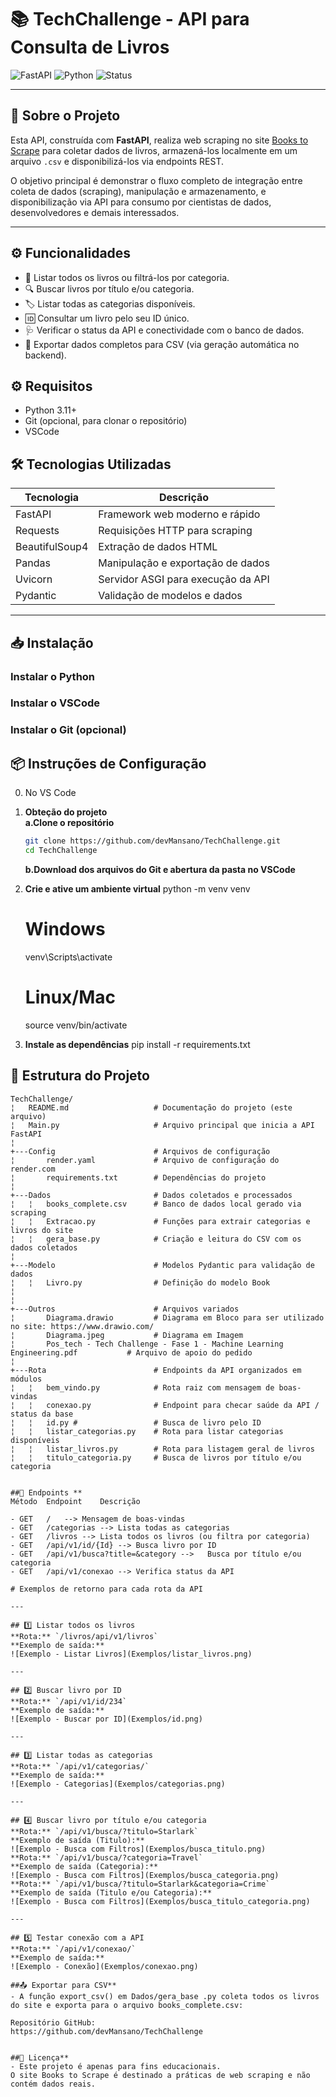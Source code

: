 # 📚 TechChallenge - API para Consulta de Livros

![FastAPI](https://img.shields.io/badge/FastAPI-v2.1.0-green)
![Python](https://img.shields.io/badge/Python-3.11-blue)
![Status](https://img.shields.io/badge/status-active-brightgreen)

---

## 🔎 Sobre o Projeto

Esta API, construída com **FastAPI**, realiza web scraping no site [Books to Scrape](http://books.toscrape.com/) para coletar dados de livros, armazená-los localmente em um arquivo `.csv` e disponibilizá-los via endpoints REST.

O objetivo principal é demonstrar o fluxo completo de integração entre coleta de dados (scraping), manipulação e armazenamento, e disponibilização via API para consumo por cientistas de dados, desenvolvedores e demais interessados.

---

## ⚙️ Funcionalidades

- 📖 Listar todos os livros ou filtrá-los por categoria.
- 🔍 Buscar livros por título e/ou categoria.
- 🏷️ Listar todas as categorias disponíveis.
- 🆔 Consultar um livro pelo seu ID único.
- 🩺 Verificar o status da API e conectividade com o banco de dados.
- 💾 Exportar dados completos para CSV (via geração automática no backend).

## ⚙️ Requisitos

- Python 3.11+
- Git (opcional, para clonar o repositório)
- VSCode

## 🛠 Tecnologias Utilizadas

| Tecnologia      | Descrição                              |
|-----------------|--------------------------------------|
| FastAPI         | Framework web moderno e rápido       |
| Requests        | Requisições HTTP para scraping       |
| BeautifulSoup4  | Extração de dados HTML                |
| Pandas          | Manipulação e exportação de dados    |
| Uvicorn         | Servidor ASGI para execução da API   |
| Pydantic        | Validação de modelos e dados         |


---

## 📥 Instalação

### Instalar o Python

### Instalar o VSCode

### Instalar o Git (opcional)


## 📦 Instruções de Configuração

0. No VS Code

1. **Obteção do projeto**    
    **a.Clone o repositório**
    ```bash
    git clone https://github.com/devMansano/TechChallenge.git
    cd TechChallenge
    ```
   **b.Download dos arquivos do Git e abertura da pasta no VSCode**
    

2. **Crie e ative um ambiente virtual**
    python -m venv venv
    # Windows
    venv\Scripts\activate
    # Linux/Mac
    source venv/bin/activate

3. **Instale as dependências**
pip install -r requirements.txt



## 📁 Estrutura do Projeto

```plaintext
TechChallenge/
¦   README.md                   # Documentação do projeto (este arquivo)
¦   Main.py                     # Arquivo principal que inicia a API FastAPI
¦       
+---Config                      # Arquivos de configuração
¦       render.yaml             # Arquivo de configuração do render.com
¦       requirements.txt        # Dependências do projeto
¦                 
+---Dados                       # Dados coletados e processados
¦   ¦   books_complete.csv      # Banco de dados local gerado via scraping
¦   ¦   Extracao.py             # Funções para extrair categorias e livros do site
¦   ¦   gera_base.py            # Criação e leitura do CSV com os dados coletados
¦   
+---Modelo                      # Modelos Pydantic para validação de dados
¦   ¦   Livro.py                # Definição do modelo Book
¦   
¦   
+---Outros                      # Arquivos variados
¦       Diagrama.drawio         # Diagrama em Bloco para ser utilizado no site: https://www.drawio.com/
¦       Diagrama.jpeg           # Diagrama em Imagem
¦       Pos_tech - Tech Challenge - Fase 1 - Machine Learning Engineering.pdf           # Arquivo de apoio do pedido
¦       
+---Rota                        # Endpoints da API organizados em módulos
¦   ¦   bem_vindo.py            # Rota raiz com mensagem de boas-vindas
¦   ¦   conexao.py              # Endpoint para checar saúde da API / status da base
¦   ¦   id.py #                 # Busca de livro pelo ID
¦   ¦   listar_categorias.py    # Rota para listar categorias disponíveis
¦   ¦   listar_livros.py        # Rota para listagem geral de livros
¦   ¦   titulo_categoria.py     # Busca de livros por título e/ou categoria


##📌 Endpoints **
Método	Endpoint	Descrição

- GET	/	--> Mensagem de boas-vindas
- GET	/categorias	--> Lista todas as categorias
- GET	/livros -->	Lista todos os livros (ou filtra por categoria)
- GET	/api/v1/id/{Id} -->	Busca livro por ID
- GET	/api/v1/busca?title=&category -->	Busca por título e/ou categoria
- GET	/api/v1/conexao -->	Verifica status da API

# Exemplos de retorno para cada rota da API

---

## 1️⃣ Listar todos os livros
**Rota:** `/livros/api/v1/livros`  
**Exemplo de saída:**  
![Exemplo - Listar Livros](Exemplos/listar_livros.png)

---

## 2️⃣ Buscar livro por ID
**Rota:** `/api/v1/id/234`  
**Exemplo de saída:**  
![Exemplo - Buscar por ID](Exemplos/id.png)

---

## 3️⃣ Listar todas as categorias
**Rota:** `/api/v1/categorias/`  
**Exemplo de saída:**  
![Exemplo - Categorias](Exemplos/categorias.png)

---

## 4️⃣ Buscar livro por título e/ou categoria
**Rota:** `/api/v1/busca/?titulo=Starlark`  
**Exemplo de saída (Titulo):**  
![Exemplo - Busca com Filtros](Exemplos/busca_titulo.png)  
**Rota:** `/api/v1/busca/?categoria=Travel`  
**Exemplo de saída (Categoria):**  
![Exemplo - Busca com Filtros](Exemplos/busca_categoria.png)  
**Rota:** `/api/v1/busca/?titulo=Starlark&categoria=Crime`  
**Exemplo de saída (Titulo e/ou Categoria):**  
![Exemplo - Busca com Filtros](Exemplos/busca_titulo_categoria.png)

---

## 5️⃣ Testar conexão com a API
**Rota:** `/api/v1/conexao/`  
**Exemplo de saída:**  
![Exemplo - Conexão](Exemplos/conexao.png)

##📤 Exportar para CSV**
- A função export_csv() em Dados/gera_base .py coleta todos os livros do site e exporta para o arquivo books_complete.csv:

Repositório GitHub:
https://github.com/devMansano/TechChallenge


##📄 Licença**
- Este projeto é apenas para fins educacionais.
O site Books to Scrape é destinado a práticas de web scraping e não contém dados reais.